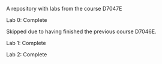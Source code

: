 A repository with labs from the course D7047E


Lab 0: Complete

Skipped due to having finished the previous course D7046E.

Lab 1: Complete

Lab 2: Complete
